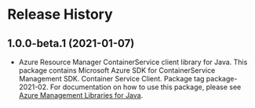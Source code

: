# Release History

## 1.0.0-beta.1 (2021-01-07)

- Azure Resource Manager ContainerService client library for Java. This package contains Microsoft Azure SDK for ContainerService Management SDK. Container Service Client. Package tag package-2021-02. For documentation on how to use this package, please see [Azure Management Libraries for Java](https://aka.ms/azsdk/java/mgmt).